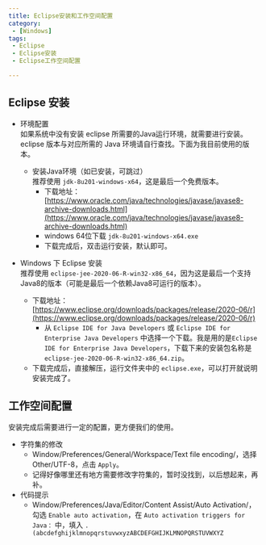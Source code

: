 ```yaml
---
title: Eclipse安装和工作空间配置
category: 
 - [Windows]
tags: 
 - Eclipse
 - Eclipse安装
 - Eclipse工作空间配置

---
```


## Eclipse 安装
- 环境配置  
  如果系统中没有安装 eclipse 所需要的Java运行环境，就需要进行安装。  
  eclipse 版本与对应所需的 Java 环境请自行查找。下面为我目前使用的版本。
    - 安装Java环境（如已安装，可跳过）  
        推荐使用 `jdk-8u201-windows-x64`，这是最后一个免费版本。
      - 下载地址： [https://www.oracle.com/java/technologies/javase/javase8-archive-downloads.html](https://www.oracle.com/java/technologies/javase/javase8-archive-downloads.html)
      - windows 64位下载 `jdk-8u201-windows-x64.exe`
      - 下载完成后，双击运行安装，默认即可。
  
- Windows 下 Eclipse 安装  
   推荐使用 `eclipse-jee-2020-06-R-win32-x86_64`，因为这是最后一个支持Java8的版本（可能是最后一个依赖Java8可运行的版本）。
   - 下载地址： [https://www.eclipse.org/downloads/packages/release/2020-06/r](https://www.eclipse.org/downloads/packages/release/2020-06/r)
     - 从 `Eclipse IDE for Java Developers` 或 `Eclipse IDE for Enterprise Java Developers` 中选择一个下载。我是用的是`Eclipse IDE for Enterprise Java Developers`，下载下来的安装包名称是 `eclipse-jee-2020-06-R-win32-x86_64.zip`。
   - 下载完成后，直接解压，运行文件夹中的 `eclipse.exe`，可以打开就说明安装完成了。

## 工作空间配置
安装完成后需要进行一定的配置，更方便我们的使用。
- 字符集的修改
  - Window/Preferences/General/Workspace/Text file encoding/，选择 Other/UTF-8，点击 `Apply`。
  - 记得好像哪里还有地方需要修改字符集的，暂时没找到，以后想起来，再补。
- 代码提示
  - Window/Preferences/Java/Editor/Content Assist/Auto Activation/，勾选 `Enable auto activation`，在 `Auto activation triggers for Java：` 中，填入 `.(abcdefghijklmnopqrstuvwxyzABCDEFGHIJKLMNOPQRSTUVWXYZ`
